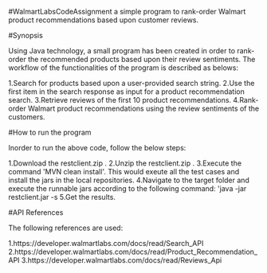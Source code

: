 #WalmartLabsCodeAssignment
a simple program to rank-order Walmart product recommendations based upon customer reviews.

#Synopsis
<p>Using Java technology, a small program has been created in order to rank-order the recommended products based upon their review sentiments. The workflow of the functionalities of the program is described as belows:</p>
     1.Search for products based upon a user-provided search string.
      2.Use the first item in the search response as input for a product recommendation search.
      3.Retrieve reviews of the first 10 product recommendations.
      4.Rank-order Walmart product recommendations using the review sentiments of the customers.
  
#How to run the program
<p>Inorder to run the above code, follow the below steps:</p>
    1.Download the restclient.zip .
    2.Unzip the restclient.zip .
    3.Execute the command 'MVN clean install'. This would exeute all the test cases and install the jars in the local repositories.
    4.Navigate to the target folder and execute the runnable jars according to the following command: 'java -jar restclient.jar -s <watch>
    5.Get the results.


#API References
<p>The following references are used:</p>
     1.https://developer.walmartlabs.com/docs/read/Search_API
     2.https://developer.walmartlabs.com/docs/read/Product_Recommendation_API
     3.https://developer.walmartlabs.com/docs/read/Reviews_Api
